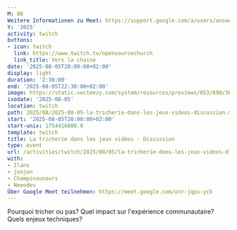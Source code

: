 ```yaml
---
M: 08
Weitere Informationen zu Meet: https://support.google.com/a/users/answer/9282720
Y: '2025'
activity: twitch
buttons:
- icon: twitch
  link: https://www.twitch.tv/opensourcechurch
  link_title: Vers la chaine
date: '2025-08-05T20:00:00+02:00'
display: light
duration: '2:30:00'
end: '2025-08-05T22:30:00+02:00'
image: https://static.vecteezy.com/system/resources/previews/053/690/369/large_2x/intense-gamer-expression-with-headphones-free-photo.jpg
isodate: '2025-08-05'
location: twitch
path: 2025/08/2025-08-05-la-tricherie-dans-les-jeux-videos-discussion.md
start: '2025-08-05T20:00:00+02:00'
start-unix: 1754416800.0
template: twitch
title: La tricherie dans les jeux vidéos - Discussion
type: event
url: /activities/twitch/2025/08/05/la-tricherie-dans-les-jeux-videos-discussion
with:
- Ilans
- jonjon
- Champinounours
- Neeodev
Über Google Meet teilnehmen: https://meet.google.com/onr-jqps-ycb
---
```

Pourquoi tricher ou pas? Quel impact sur l'expérience communautaire? Quels enjeux techniques?